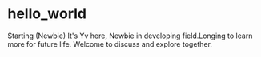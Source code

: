 # hello_world
Starting (Newbie)
It's Yv here, Newbie in developing field.Longing to learn more for future life. Welcome to discuss and explore together.
